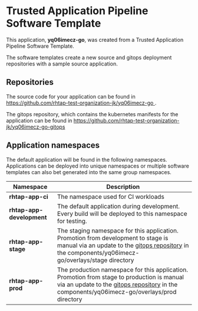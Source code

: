 # Trusted Application Pipeline Software Template

This application, **yq06imecz-go**, was created from a Trusted Application Pipeline Software Template.

The software templates create a new source and gitops deployment repositories with a sample source application. 

## Repositories

The source code for your application can be found in [https://github.com/rhtap-test-organization-jk/yq06imecz-go ](https://github.com/rhtap-test-organization-jk/yq06imecz-go ).
 
The gitops repository, which contains the kubernetes manifests for the application can be found in 
[https://github.com/rhtap-test-organization-jk/yq06imecz-go-gitops ](https://github.com/rhtap-test-organization-jk/yq06imecz-go-gitops ) 

## Application namespaces 

The default application will be found in the following namespaces. Applications can be deployed into unique namespaces or multiple software templates can also bet generated into the same group namespaces.  

|  Namespace   |  Description   |  
| -------- | -------- |
| **rhtap-app-ci** | The namespace used for CI workloads |
| **rhtap-app-development** | The default application during development. Every build will be deployed to this namespace for testing. |
| **rhtap-app-stage** | The staging namespace for this application. Promotion from development to stage is manual via an update to the [gitops repository](https://github.com/rhtap-test-organization-jk/yq06imecz-go-gitops ) in the components/yq06imecz-go/overlays/stage directory |
| **rhtap-app-prod** | The production namespace for this application. Promotion from stage to production is manual via an update to the [gitops repository](https://github.com/rhtap-test-organization-jk/yq06imecz-go-gitops ) in the components/yq06imecz-go/overlays/prod directory |